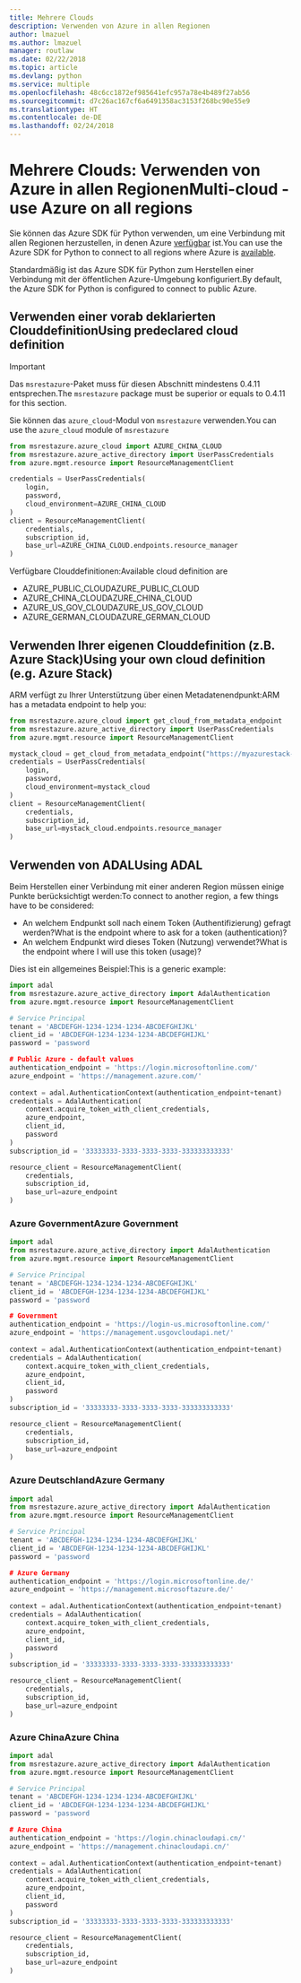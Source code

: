 ```yaml
---
title: Mehrere Clouds
description: Verwenden von Azure in allen Regionen
author: lmazuel
ms.author: lmazuel
manager: routlaw
ms.date: 02/22/2018
ms.topic: article
ms.devlang: python
ms.service: multiple
ms.openlocfilehash: 48c6cc1872ef985641efc957a78e4b489f27ab56
ms.sourcegitcommit: d7c26ac167cf6a6491358ac3153f268bc90e55e9
ms.translationtype: HT
ms.contentlocale: de-DE
ms.lasthandoff: 02/24/2018
---
```

# <a name="multi-cloud---use-azure-on-all-regions"></a><span data-ttu-id="35a9b-103">Mehrere Clouds: Verwenden von Azure in allen Regionen</span><span class="sxs-lookup"><span data-stu-id="35a9b-103">Multi-cloud - use Azure on all regions</span></span>

<span data-ttu-id="35a9b-104">Sie können das Azure SDK für Python verwenden, um eine Verbindung mit allen Regionen herzustellen, in denen Azure [verfügbar](https://azure.microsoft.com/regions/services) ist.</span><span class="sxs-lookup"><span data-stu-id="35a9b-104">You can use the Azure SDK for Python to connect to all regions where Azure is [available](https://azure.microsoft.com/regions/services).</span></span>

<span data-ttu-id="35a9b-105">Standardmäßig ist das Azure SDK für Python zum Herstellen einer Verbindung mit der öffentlichen Azure-Umgebung konfiguriert.</span><span class="sxs-lookup"><span data-stu-id="35a9b-105">By default, the Azure SDK for Python is configured to connect to public Azure.</span></span>

## <a name="using-predeclared-cloud-definition"></a><span data-ttu-id="35a9b-106">Verwenden einer vorab deklarierten Clouddefinition</span><span class="sxs-lookup"><span data-stu-id="35a9b-106">Using predeclared cloud definition</span></span>

> [!IMPORTANT]
> <span data-ttu-id="35a9b-107">Das `msrestazure`-Paket muss für diesen Abschnitt mindestens 0.4.11 entsprechen.</span><span class="sxs-lookup"><span data-stu-id="35a9b-107">The `msrestazure` package must be superior or equals to 0.4.11 for this section.</span></span>

<span data-ttu-id="35a9b-108">Sie können das `azure_cloud`-Modul von `msrestazure` verwenden.</span><span class="sxs-lookup"><span data-stu-id="35a9b-108">You can use the `azure_cloud` module of `msrestazure`</span></span>

```python
from msrestazure.azure_cloud import AZURE_CHINA_CLOUD
from msrestazure.azure_active_directory import UserPassCredentials
from azure.mgmt.resource import ResourceManagementClient

credentials = UserPassCredentials(
    login,
    password,
    cloud_environment=AZURE_CHINA_CLOUD
)
client = ResourceManagementClient(
    credentials,
    subscription_id,
    base_url=AZURE_CHINA_CLOUD.endpoints.resource_manager
)
``` 
  
<span data-ttu-id="35a9b-109">Verfügbare Clouddefinitionen:</span><span class="sxs-lookup"><span data-stu-id="35a9b-109">Available cloud definition are</span></span>
  - <span data-ttu-id="35a9b-110">AZURE_PUBLIC_CLOUD</span><span class="sxs-lookup"><span data-stu-id="35a9b-110">AZURE_PUBLIC_CLOUD</span></span>
  - <span data-ttu-id="35a9b-111">AZURE_CHINA_CLOUD</span><span class="sxs-lookup"><span data-stu-id="35a9b-111">AZURE_CHINA_CLOUD</span></span>
  - <span data-ttu-id="35a9b-112">AZURE_US_GOV_CLOUD</span><span class="sxs-lookup"><span data-stu-id="35a9b-112">AZURE_US_GOV_CLOUD</span></span>
  - <span data-ttu-id="35a9b-113">AZURE_GERMAN_CLOUD</span><span class="sxs-lookup"><span data-stu-id="35a9b-113">AZURE_GERMAN_CLOUD</span></span>

## <a name="using-your-own-cloud-definition-eg-azure-stack"></a><span data-ttu-id="35a9b-114">Verwenden Ihrer eigenen Clouddefinition (z.B. Azure Stack)</span><span class="sxs-lookup"><span data-stu-id="35a9b-114">Using your own cloud definition (e.g. Azure Stack)</span></span>
<span data-ttu-id="35a9b-115">ARM verfügt zu Ihrer Unterstützung über einen Metadatenendpunkt:</span><span class="sxs-lookup"><span data-stu-id="35a9b-115">ARM has a metadata endpoint to help you:</span></span>

```python
from msrestazure.azure_cloud import get_cloud_from_metadata_endpoint
from msrestazure.azure_active_directory import UserPassCredentials
from azure.mgmt.resource import ResourceManagementClient

mystack_cloud = get_cloud_from_metadata_endpoint("https://myazurestack-arm-endpoint.com")
credentials = UserPassCredentials(
    login,
    password,
    cloud_environment=mystack_cloud
)
client = ResourceManagementClient(
    credentials,
    subscription_id,
    base_url=mystack_cloud.endpoints.resource_manager
)
```
## <a name="using-adal"></a><span data-ttu-id="35a9b-116">Verwenden von ADAL</span><span class="sxs-lookup"><span data-stu-id="35a9b-116">Using ADAL</span></span>

<span data-ttu-id="35a9b-117">Beim Herstellen einer Verbindung mit einer anderen Region müssen einige Punkte berücksichtigt werden:</span><span class="sxs-lookup"><span data-stu-id="35a9b-117">To connect to another region, a few things have to be considered:</span></span>

- <span data-ttu-id="35a9b-118">An welchem Endpunkt soll nach einem Token (Authentifizierung) gefragt werden?</span><span class="sxs-lookup"><span data-stu-id="35a9b-118">What is the endpoint where to ask for a token (authentication)?</span></span>
- <span data-ttu-id="35a9b-119">An welchem Endpunkt wird dieses Token (Nutzung) verwendet?</span><span class="sxs-lookup"><span data-stu-id="35a9b-119">What is the endpoint where I will use this token (usage)?</span></span>

<span data-ttu-id="35a9b-120">Dies ist ein allgemeines Beispiel:</span><span class="sxs-lookup"><span data-stu-id="35a9b-120">This is a generic example:</span></span>

```python
import adal
from msrestazure.azure_active_directory import AdalAuthentication
from azure.mgmt.resource import ResourceManagementClient

# Service Principal
tenant = 'ABCDEFGH-1234-1234-1234-ABCDEFGHIJKL'
client_id = 'ABCDEFGH-1234-1234-1234-ABCDEFGHIJKL'
password = 'password

# Public Azure - default values
authentication_endpoint = 'https://login.microsoftonline.com/'
azure_endpoint = 'https://management.azure.com/'
    
context = adal.AuthenticationContext(authentication_endpoint+tenant)
credentials = AdalAuthentication(
    context.acquire_token_with_client_credentials,
    azure_endpoint,
    client_id,
    password
)
subscription_id = '33333333-3333-3333-3333-333333333333'

resource_client = ResourceManagementClient(
    credentials,
    subscription_id,
    base_url=azure_endpoint
)
```

### <a name="azure-government"></a><span data-ttu-id="35a9b-121">Azure Government</span><span class="sxs-lookup"><span data-stu-id="35a9b-121">Azure Government</span></span>
```python
import adal
from msrestazure.azure_active_directory import AdalAuthentication
from azure.mgmt.resource import ResourceManagementClient

# Service Principal
tenant = 'ABCDEFGH-1234-1234-1234-ABCDEFGHIJKL'
client_id = 'ABCDEFGH-1234-1234-1234-ABCDEFGHIJKL'
password = 'password

# Government
authentication_endpoint = 'https://login-us.microsoftonline.com/'
azure_endpoint = 'https://management.usgovcloudapi.net/'
    
context = adal.AuthenticationContext(authentication_endpoint+tenant)
credentials = AdalAuthentication(
    context.acquire_token_with_client_credentials,
    azure_endpoint,
    client_id,
    password
)
subscription_id = '33333333-3333-3333-3333-333333333333'

resource_client = ResourceManagementClient(
    credentials,
    subscription_id,
    base_url=azure_endpoint
)
```

### <a name="azure-germany"></a><span data-ttu-id="35a9b-122">Azure Deutschland</span><span class="sxs-lookup"><span data-stu-id="35a9b-122">Azure Germany</span></span>
```python
import adal
from msrestazure.azure_active_directory import AdalAuthentication
from azure.mgmt.resource import ResourceManagementClient

# Service Principal
tenant = 'ABCDEFGH-1234-1234-1234-ABCDEFGHIJKL'
client_id = 'ABCDEFGH-1234-1234-1234-ABCDEFGHIJKL'
password = 'password

# Azure Germany
authentication_endpoint = 'https://login.microsoftonline.de/'
azure_endpoint = 'https://management.microsoftazure.de/'
    
context = adal.AuthenticationContext(authentication_endpoint+tenant)
credentials = AdalAuthentication(
    context.acquire_token_with_client_credentials,
    azure_endpoint,
    client_id,
    password
)
subscription_id = '33333333-3333-3333-3333-333333333333'

resource_client = ResourceManagementClient(
    credentials,
    subscription_id,
    base_url=azure_endpoint
)
```

### <a name="azure-china"></a><span data-ttu-id="35a9b-123">Azure China</span><span class="sxs-lookup"><span data-stu-id="35a9b-123">Azure China</span></span>
```python
import adal
from msrestazure.azure_active_directory import AdalAuthentication
from azure.mgmt.resource import ResourceManagementClient

# Service Principal
tenant = 'ABCDEFGH-1234-1234-1234-ABCDEFGHIJKL'
client_id = 'ABCDEFGH-1234-1234-1234-ABCDEFGHIJKL'
password = 'password

# Azure China
authentication_endpoint = 'https://login.chinacloudapi.cn/'
azure_endpoint = 'https://management.chinacloudapi.cn/'
    
context = adal.AuthenticationContext(authentication_endpoint+tenant)
credentials = AdalAuthentication(
    context.acquire_token_with_client_credentials,
    azure_endpoint,
    client_id,
    password
)
subscription_id = '33333333-3333-3333-3333-333333333333'

resource_client = ResourceManagementClient(
    credentials,
    subscription_id,
    base_url=azure_endpoint
)
```